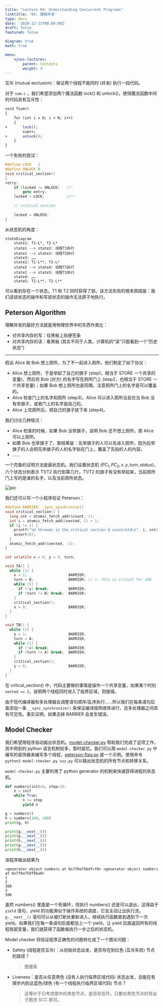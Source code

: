 ```yaml
---
title: "Lecture 04: Understanding Concurrent Programs"
linktitle: '04: 理解并发'
type: docs
date: '2020-12-13T00:00:00Z'
draft: false
featured: false

diagram: true
math: true

menu:
    njuos-lectures:
        parent: Contents
        weight: 4
---
```


互斥 (mutual exclusion)：保证两个线程不能同时 (并发) 执行一段代码。

对于 `sum.c` ，我们希望添加两个魔法函数 lock() 和 unlock()，使得魔法函数中间的代码具有互斥性：

```diff
void Tsum()
{
	for (int i = 0; i < N; i++)
	{
+		lock();
		sum++;
+		unlock();
	}
}
```

一个失败的尝试：

```c
#define LOCK   1
#define UNLOCK 0
void critical_section()
{
retry:
    if (locked != UNLOCK)   //*
        goto entry;
    locked = LOCK;          //**
    
    // critical section
    
    locked = UNLOCK;
}
```

从状态机的角度：

```mermaid
stateDiagram
	state1: T1-L*, T2-L*
	state1 --> state2: 线程T1执行
	state1 --> state3: 线程T2执行
	state3: ……
	state2: T1-L**, T2-L*
	state2 --> state4: 线程T1执行
	state2 --> state5: 线程T2执行
	state4: ……
	state5: T1-L**, T2-L**

```

可以看到存在一个状态，T1 和 T2 同时获得了锁。该方法失败的根本原因是：我们读锁状态的操作和写锁状态的操作无法原子地执行。

## Peterson Algorithm

理解并发的最好方法就是用物理世界中的东西作类比：

* 对共享内存的写：往黑板上贴便签条
* 对共享内存的读：看黑板 (其实不同于人类，计算机的“读”只能看到一个“历史状态”)

---

假设 Alice 和 Bob 想上厕所，为了不一起进入厕所，他们制定了如下协议：

* Alice 想上厕所，于是举起了自己的旗子 (step1，相当于 STORE 一个共享的变量)，然后将 Bob (对方) 的名字写在厕所门上 (step2，也相当于 STORE 一个共享变量)；如果 Bob 想上厕所也是同理。注意厕所门上的名字是可以覆盖的。
* Alice 检查门上的名字和厕所 (step3)，Alice 可以进入厕所当且仅当 Bob 没有举旗子，或者门上的名字是自己的。
* Alice 上完厕所后，把自己的旗子放下来 (step4)。

我们讨论几种情况：

* Alice 检查的时候，如果 Bob 没举旗子，说明 Bob 还不想上厕所，那 Alice 可以上厕所。
* 如果 Bob 也举旗子了，那结果是：先举旗子的人可以先进入厕所，因为后举旗子的人会把先举旗子的人的名字贴在门上，覆盖了先贴的人的内容。
* ……

一个完备的证明方法是画状态机。我们设置状态机 $(PC_1, PC_2, x, y, turn,status)$，六个状态分别表示 T1/T2 执行到第几行，T1/T2 的旗子有没有举起来，当前厕所门上写的是谁的名字，以及当前厕所状态。

![pic](/img/njuos-lec06.png)


我们还可以写一个小程序验证 Peterson：

```c
#define BARRIER __sync_synchronize()	
void critical_section() {
  long cnt = atomic_fetch_add(&count, 1);
  int i = atomic_fetch_add(&nested, 1) + 1;
  if (i != 1) {
    printf("%d threads in the critical section @ count=%ld\n", i, cnt);
    assert(0);
  }
  atomic_fetch_add(&nested, -1);
}

int volatile x = 0, y = 0, turn;

void TA() {
  while (1) {
    x = 1;                   BARRIER;
    turn = B;                BARRIER; // <- this is critcal for x86
    while (1) {
      if (!y) break;         BARRIER;
      if (turn != B) break;  BARRIER;
    }
    critical_section();
    x = 0;                   BARRIER;
  }
}

void TB() {
  while (1) {
    y = 1;                   BARRIER;
    turn = A;                BARRIER;
    while (1) {
      if (!x) break;         BARRIER;
      if (turn != A) break;  BARRIER;
    }
    critical_section();
    y = 0;                   BARRIER;
  }
}
```

在 critical_section() 中，代码主要做的事情是操作一个共享变量，如果某个时刻 `nested == 2`，说明两个线程同时进入了临界区域，则报错。

由于现代编译器和多处理器会调整语句顺序/乱序执行……所以我们在每条语句后面添加一条 `__sync_synchronize()` 来保证编译按照顺序进行，且多处理器之间具有可见性。事实证明，如果去掉 BARRIER 会发生错误。

## Model Checker

我们希望用程序自动画出状态机。[model-checker.py](https://kristoff-starling.github.io/files/model-checker.py) 帮助我们完成了这项工作，其中用到的 python 语言机制较多，暂时留坑。我们可以用 `model-checker.py` 中编写的装饰器来编写多个线程，[peterson-flag.py](https://kristoff-starling.github.io/files/peterson-flag.py) 是一个示例。使用命令 `python3 model-checker.py xxx.py` 可以输出状态机的所有节点和转移关系。

`model-checker.py` 主要利用了 python generator 的机制来快速获得进程的状态机。

```python
def numbers(init=0, step=1):
    n = init
    while True:
        n += step
        yield n

g = numbers()
h = numbers(100, 200)
print(g, h)

print(g.__next__())
print(g.__next__())
print(h.__next__())
print(g.__next__())
print(h.__next__())
```

该程序输出结果为

```
<generator object numbers at 0x7f0a75b4fcf0> <generator object numbers at 0x7f0a759f9ba0>
1
2
300
3
500
```

虽然 numbers() 里面是一个死循环，但执行 numbers() 还是可以退出，这得益于 `yield` 语句，yield 的功能类似于操作系统的调度，它会主动让出执行流。`g.__next__()` 语句可以从被打断处重新进入，继续执行函数直到遇到下一次 yield。如果我们在每一条语句后面都加上一个 yield，让 yield 后面返回所有的线程局部变量，我们就获得了函数每执行一步之后的状态机。

Model checker 将验证程序正确性的问题转化成了一个图论问题：

* Safety (线程是否互斥)：从初始状态出发，是否存在到红色 (互斥失败) 节点的路径？

    > 图搜索

* Liveness：是否从任意黑色 (没有人执行临界区域代码) 状态出发，总能在有限步内到达蓝色/绿色 (有一个线程执行临界区域代码) 节点？

    > 这等价于只考虑图中的黑色节点，是否存在环。只要对黑色节点的导出子图求 SCC 即可。